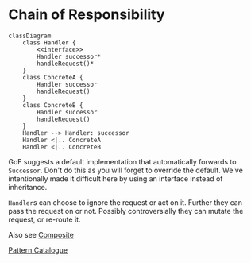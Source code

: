 # Chain of Responsibility

```mermaid
classDiagram
    class Handler {
        <<interface>>
        Handler successor*
        handleRequest()*
    }
    class ConcreteA {
        Handler successor
        handleRequest()
    }
    class ConcreteB {
        Handler successor
        handleRequest()
    }
    Handler --> Handler: successor
    Handler <|.. ConcreteA
    Handler <|.. ConcreteB 
```

GoF suggests a default implementation that automatically forwards to
`Successor`. Don't do this as you will forget to override the default. We've
intentionally made it difficult here by using an interface instead of
inheritance.

`Handler`s can choose to ignore the request or act on it. Further they can pass
the request on or not. Possibly controversially they can mutate the request, or
re-route it.

Also see [Composite](../../structure/composite/Composite.md)

[Pattern Catalogue](../../Catalogue.md)